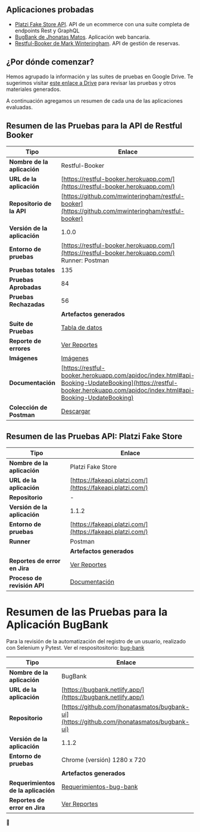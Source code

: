 ## Aplicaciones probadas

* [Platzi Fake Store API](https://fakeapi.platzi.com/). API de un ecommerce con una suite completa de endpoints Rest y GraphQL
* [BugBank de Jhonatas Matos](https://github.com/jhonatasmatos/bugbank-ui). Aplicación web bancaria.
* [Restful-Booker de Mark Winteringham](https://restful-booker.herokuapp.com/). API de gestión de reservas.

## ¿Por dónde comenzar?
Hemos agrupado la información y las suites de pruebas en Google Drive. Te sugerimos visitar [este enlace a Drive](https://drive.google.com/drive/folders/1d1MvQSMRiKdNxmBo77W7ZIcrlyKatNZC?usp=sharing) para revisar las pruebas y otros materiales generados.

A continuación agregamos un resumen de cada una de las aplicaciones evaluadas.


## Resumen de las Pruebas para la API de Restful Booker

| Tipo                           | Enlace                                                                                                                                         |
|--------------------------------|------------------------------------------------------------------------------------------------------------------------------------------------|
| **Nombre de la aplicación**    | Restful-Booker                                                                                                                                 |
| **URL de la aplicación**       | [https://restful-booker.herokuapp.com/](https://restful-booker.herokuapp.com/)                                                                  |
| **Repositorio de la API**                | [https://github.com/mwinteringham/restful-booker](https://github.com/mwinteringham/restful-booker)                                             |
| **Versión de la aplicación**   | 1.0.0                                                                                                                                          |
| **Entorno de pruebas**         | [https://restful-booker.herokuapp.com/](https://restful-booker.herokuapp.com/) <br> Runner: Postman                                            |
| **Pruebas totales**            | 135                                                                                                                                            |
| **Pruebas Aprobadas**          | 84                                                                                                                                             |
| **Pruebas Rechazadas**         | 56                                                                                                                                             |
|  | **Artefactos generados**                                                                                                                                                        |
| **Suite de Pruebas**  | [Tabla de datos](https://docs.google.com/spreadsheets/d/1bhzcaj9fG-NCW-GmsknI4bBrXJJxXGJ0M0cLtS9jrGI/edit?usp=sharing) | 
| **Reporte de errores**         | [Ver Reportes](https://qaengineer.atlassian.net/issues/?jql=project+%3D+%22QAC%22+ORDER+BY+created+DESC&atlOrigin=eyJpIjoiNTRiZWI1N2U2NGJmNGJkNmFmNzYzNzE3Nzg5MmQ4MWUiLCJwIjoiaiJ9) |
| **Imágenes**                   | [Imágenes](https://drive.google.com/drive/folders/1XrytLocfDscafHW5U7_w7kLLK6MUsV1H?usp=drive_link)                                                                                                                                       |
| **Documentación**              | [https://restful-booker.herokuapp.com/apidoc/index.html#api-Booking-UpdateBooking](https://restful-booker.herokuapp.com/apidoc/index.html#api-Booking-UpdateBooking)                                    |
| **Colección de Postman**       | [Descargar](https://drive.google.com/file/d/1OMZl1M7f7KFkpo1vC8jFSlPcNsBaccJj/view?usp=sharing)                                                 |


## Resumen de las Pruebas API: Platzi Fake Store

| Tipo                             | Enlace                                                                                                                                         |
|----------------------------------|------------------------------------------------------------------------------------------------------------------------------------------------|
| **Nombre de la aplicación**      | Platzi Fake Store                                                                                                                              |
| **URL de la aplicación**         | [https://fakeapi.platzi.com/](https://fakeapi.platzi.com/)                                                                                     |
| **Repositorio**                  | -                                                                                                                                              |
| **Versión de la aplicación**     | 1.1.2                                                                                                                                          |
| **Entorno de pruebas**           | [https://fakeapi.platzi.com/](https://fakeapi.platzi.com/)|
| **Runner** | Postman | 
| | **Artefactos generados**         |                                                                                                                                                |
| **Reportes de error en Jira**    | [Ver Reportes](https://qaengineer.atlassian.net/issues/?jql=project+%3D+%22QAC%22+ORDER+BY+created+DESC&atlOrigin=eyJpIjoiNjk1ZWU0YjFkN2RlNGIyM2EyOTk2NWYwNGU2ZjRlNjEiLCJwIjoiaiJ9) |
|**Proceso de revisión API**| [Documentación](https://docs.google.com/document/d/12aW2aBBTUo98KmlLUaRZgrwJmze0QOX_TW8W4cJB7Jg/edit) |

# Resumen de las Pruebas para la Aplicación BugBank

Para la revisión de la automatización del registro de un usuario, realizado con Selenium y Pytest. Ver el respositositorio: [bug-bank](https://github.com/qaton/bug-bank)

| Tipo                             | Enlace                                                                                                                                         |
|----------------------------------|------------------------------------------------------------------------------------------------------------------------------------------------|
| **Nombre de la aplicación**      | BugBank                                                                                                                                        |
| **URL de la aplicación**         | [https://bugbank.netlify.app/](https://bugbank.netlify.app/)                                                                                   |
| **Repositorio**                  | [https://github.com/jhonatasmatos/bugbank-ui](https://github.com/jhonatasmatos/bugbank-ui)                                                     |
| **Versión de la aplicación**     | 1.1.2                                                                                                                                          |
| **Entorno de pruebas**           | Chrome (versión) 1280 x 720                                                                                                                    |
| | **Artefactos generados**         |                                                                                                                                                 |
| **Requerimientos de la aplicación** | [Requerimientos-bug-bank](https://docs.google.com/document/d/1HBblIAao1n_0TzyQMQifG4LY3sLbA5R42k8Eeyh9y50/edit?usp=sharing)                                                                                                                |
| **Reportes de error en Jira**    | [Ver Reportes](https://qaengineer.atlassian.net/issues/?jql=project+%3D+%22QAC%22+ORDER+BY+created+DESC&atlOrigin=eyJpIjoiNjk1ZWU0YjFkN2RlNGIyM2EyOTk2NWYwNGU2ZjRlNjEiLCJwIjoiaiJ9) |

🚀
